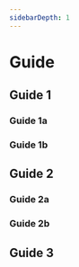 ```yaml
---
sidebarDepth: 1
---
```

# Guide

## Guide 1

### Guide 1a

### Guide 1b

## Guide 2

### Guide 2a

### Guide 2b

## Guide 3